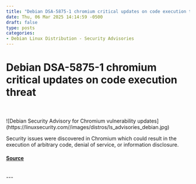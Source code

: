 ```yaml
---
title: "Debian DSA-5875-1 chromium critical updates on code execution threat"
date: Thu, 06 Mar 2025 14:14:59 -0500
draft: false
type: posts
categories: 
- Debian Linux Distribution - Security Advisories
---
```

# Debian DSA-5875-1 chromium critical updates on code execution threat

<br/>

<br/>
![Debian Security Advisory for Chromium vulnerability updates](https://linuxsecurity.com//images/distros/ls_advisories_debian.jpg)

Security issues were discovered in Chromium which could result in the execution of arbitrary code, denial of service, or information disclosure.

#### [Source](https://linuxsecurity.com/advisories/debian/debian-dsa-5875-1-chromium-security-advisory-updates-6924cy6ao9nw)

<br/>
---
